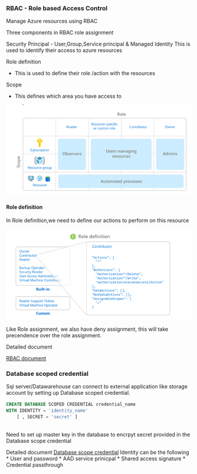
### RBAC - Role based Access Control

Manage Azure resources using RBAC

Three components in RBAC role assignment

Security Principal - User,Group,Service principal & Managed Identity
  This is used to identify their access to azure resources
  
Role definition
 - This is used to define their role /action with the resources

Scope

- This defines which area you have access to 

![](images/RBAC%20role%20assignment.PNG)

#### Role definition

In Role definition,we need to define our actions to perform on this resource

![Role definition](images/Role%20defination.PNG)

Like Role assignment, we also have deny assignment, this will take precendence over the role assignment.


Detailed document 


[RBAC document](https://docs.microsoft.com/en-us/azure/role-based-access-control/overview)


### Database scoped credential

Sql server/Datawarehouse can connect to external application like storage account by setting up Database scoped credential.

```sql
CREATE DATABASE SCOPED CREDENTIAL credential_name
WITH IDENTITY = 'identity_name'
    [ , SECRET = 'secret' ]
    
```    
    
Need to set up master key in the database to encrpyt secret provided in the Database scope credential

Detailed document
[Database scope credential](https://docs.microsoft.com/en-us/sql/t-sql/statements/create-database-scoped-credential-transact-sql?view=sql-server-ver15)
  Identity can be the following
    * User and password
    * AAD service prinicpal
    * Shared access signature
    * Credential passthrough




